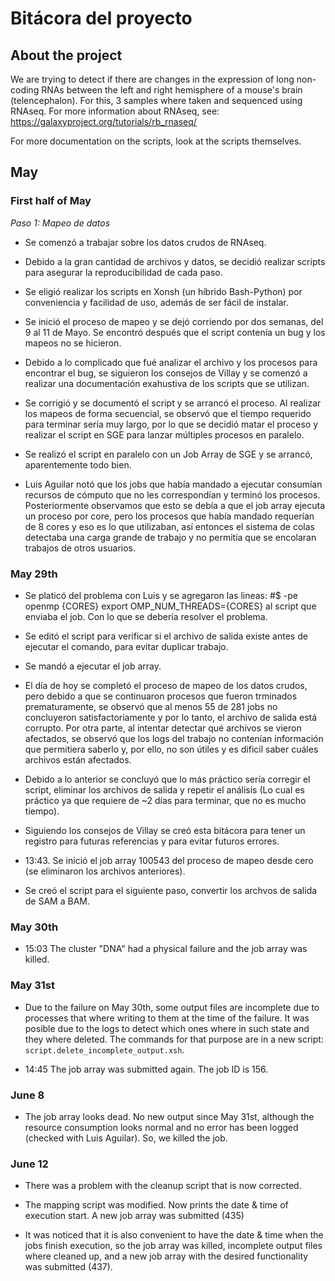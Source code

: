 Bitácora del proyecto
=====================

About the project
-----------------
We are trying to detect if there are changes in the expression of
long non-coding RNAs between the left and right hemisphere of a mouse's
brain (telencephalon). For this, 3 samples where taken and sequenced using
RNAseq. For more information about RNAseq, see: 
https://galaxyproject.org/tutorials/rb_rnaseq/

For more documentation on the scripts, look at the scripts themselves.


## May

### First half of May

*Paso 1: Mapeo de datos*

- Se comenzó a trabajar sobre los datos crudos de RNAseq.

- Debido a la gran cantidad de archivos y datos, se decidió 
  realizar scripts para asegurar la reproducibilidad de cada paso.

- Se eligió realizar los scripts en Xonsh (un híbrido Bash-Python)
  por conveniencia y facilidad de uso, además de ser fácil de instalar.

- Se inició el proceso de mapeo y se dejó corriendo por dos semanas, del 
  9 al 11 de Mayo. Se encontró después que el script contenía un bug y 
  los mapeos no se hicieron.

- Debido a lo complicado que fué analizar el archivo y los procesos para
  encontrar el bug, se siguieron los consejos de Villay y se comenzó a 
  realizar una documentación exahustiva de los scripts que se utilizan.

- Se corrigió y se documentó  el script y se arrancó el proceso. Al 
  realizar los mapeos de forma secuencial, se observó que el tiempo 
  requerido para terminar  sería muy largo, por lo que se decidió matar 
  el proceso y realizar el script en SGE para lanzar múltiples procesos 
  en paralelo.

- Se realizó el script en paralelo con un Job Array de SGE y se arrancó,
  aparentemente todo bien.

- Luis Aguilar notó que los jobs que había mandado a ejecutar consumían 
  recursos de cómputo que no les correspondían y terminó los procesos.
  Posteriormente observamos que esto se debía a que el job array ejecuta
  un proceso por core, pero los procesos que había mandado requerían de 8 
  cores y eso es lo que utilizaban, así entonces el sistema de colas detectaba 
  una carga grande de trabajo y no permitía que se encolaran trabajos de otros
  usuarios.

### May 29th
- Se platicó del problema con Luis y se agregaron las lineas:
	#$ -pe openmp {CORES}
	export OMP_NUM_THREADS={CORES}
  al script que enviaba el job. Con lo que se debería resolver el problema.

- Se editó el script para verificar si el archivo de salida existe antes de 
  ejecutar el comando, para evitar duplicar trabajo.

- Se mandó a ejecutar el job array.

- El día de hoy se completó el proceso de mapeo de los datos crudos,
  pero debido a que se continuaron procesos que fueron trminados prematuramente,
  se observó que al menos 55 de 281 jobs no concluyeron satisfactoriamente y por
  lo tanto, el archivo de salida está corrupto. Por otra parte, al intentar detectar 
  qué archivos se vieron afectados, se observó que los logs del trabajo no contenían 
  información que permitiera saberlo y, por ello, no son útiles y es dificil saber cuáles
  archivos están afectados.

- Debido a lo anterior se concluyó que lo más práctico sería corregir el script, eliminar
  los archivos de salida y repetir el análisis (Lo cual es práctico ya que requiere de ~2 días 
  para terminar, que no es mucho tiempo).

- Siguiendo los consejos de Villay se creó esta bitácora para 
  tener un registro para futuras referencias y para evitar futuros errores.
  
- 13:43. Se inició el job array 100543 del proceso de mapeo desde cero (se eliminaron los archivos 
  anteriores).
  
- Se creó el script para el siguiente paso, convertir los archvos de salida de SAM a BAM.


### May 30th

- 15:03 The cluster "DNA" had a physical failure and the job array was killed.

### May 31st

- Due to the failure on May 30th, some output files are incomplete due to processes
  that where writing to them at the time of the failure. It was posible due to the logs
  to detect which ones where in such state and they where deleted. The commands for that
  purpose are in a new script: `script.delete_incomplete_output.xsh`.
  
- 14:45 The job array was submitted again. The job ID is 156.

### June 8

- The job array looks dead. No new output since May 31st, although the resource consumption 
  looks normal and no error has been logged (checked with Luis Aguilar). So, we killed the job.

### June 12

- There was a problem with the cleanup script that is now corrected.

- The mapping script was modified. Now prints the date & time of execution start.
  A new job array was submitted (435)

- It was noticed that it is also convenient to have the date & time when the jobs finish execution,
  so the job array was killed, incomplete output files where cleaned up, and a new job array with
  the desired functionality was submitted (437). 
